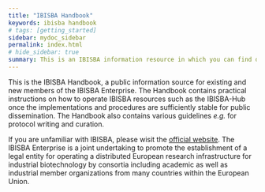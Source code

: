 ```yaml
---
title: "IBISBA Handbook"
keywords: ibisba handbook
# tags: [getting_started]
sidebar: mydoc_sidebar
permalink: index.html
# hide_sidebar: true
summary: This is an IBISBA information resource in which you can find documentation related to a wide variety of aspects within IBISBA.
---
```


This is the IBISBA Handbook, a public information source for existing and new members of the IBISBA Enterprise. The Handbook contains practical instructions on how to operate IBISBA resources such as the IBISBA-Hub once the implementations and procedures are sufficiently stable for public dissemination. The Handbook also contains various guidelines <I>e.g.</I> for protocol writing and curation.

If you are unfamiliar with IBISBA, please wisit the <a href="https://www.ibisba.eu/">official website</a>. The IBISBA Enterprise is a joint undertaking to promote the establishment of a legal entity for operating a distributed European research infrastructure for industrial biotechnology by consortia including academic as well as industrial member organizations from many countries within the European Union.
